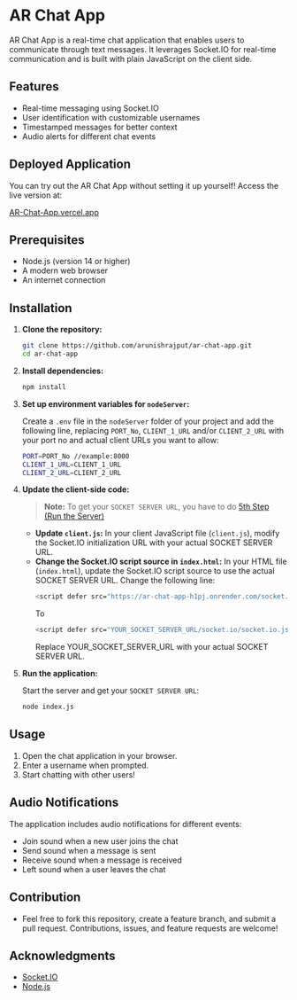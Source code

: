 # AR Chat App

AR Chat App is a real-time chat application that enables users to communicate through text messages. It leverages Socket.IO for real-time communication and is built with plain JavaScript on the client side.

## Features

-   Real-time messaging using Socket.IO
-   User identification with customizable usernames
-   Timestamped messages for better context
-   Audio alerts for different chat events

## Deployed Application

You can try out the AR Chat App without setting it up yourself! Access the live version at:

[AR-Chat-App.vercel.app](https://ar-chat-app.vercel.app/)

## Prerequisites

-   Node.js (version 14 or higher)
-   A modern web browser
-   An internet connection

## Installation

1. **Clone the repository:**

    ```bash
    git clone https://github.com/arunishrajput/ar-chat-app.git
    cd ar-chat-app
    ```

2. **Install dependencies:**

    ```bash
    npm install
    ```

3. **Set up environment variables for `nodeServer`:**

    Create a `.env` file in the `nodeServer` folder of your project and add the following line, replacing `PORT_No`, `CLIENT_1_URL` and/or `CLIENT_2_URL` with your port no and actual client URLs you want to allow:

    ```bash
    PORT=PORT_No //example:8000
    CLIENT_1_URL=CLIENT_1_URL
    CLIENT_2_URL=CLIENT_2_URL
    ```

4. **Update the client-side code:**

    > **Note:** To get your `SOCKET SERVER URL`, you have to do [5th Step (Run the Server)](https://gitkraken.dev/link/dnNjb2RlOi8vZWFtb2Rpby5naXRsZW5zL2xpbmsvci9lOGNlMDU3MjNkZDE2OTQ4OTRkZjNjNjQ0YWVlZWNlNzQzNDg0MTRjL2YvUkVBRE1FLm1kP3VybD1odHRwcyUzQSUyRiUyRmdpdGh1Yi5jb20lMkZhcnVuaXNocmFqcHV0JTJGQ2hhdC1BcHAuZ2l0JmxpbmVzPTU4LTYz?origin=gitlens)

    - **Update `client.js`:** In your client JavaScript file (`client.js`), modify the Socket.IO initialization URL with your actual SOCKET SERVER URL.
    - **Change the Socket.IO script source in `index.html`:** In your HTML file (`index.html`), update the Socket.IO script source to use the actual SOCKET SERVER URL. Change the following line:
        ```bash
        <script defer src="https://ar-chat-app-h1pj.onrender.com/socket.io/socket.io.js"></script> <!-- SOCKET SERVER URL -->
        ```
        To
        ```bash
        <script defer src="YOUR_SOCKET_SERVER_URL/socket.io/socket.io.js"></script> <!-- SOCKET SERVER URL -->
        ```
        Replace YOUR_SOCKET_SERVER_URL with your actual SOCKET SERVER URL.

5. **Run the application:**

    Start the server and get your `SOCKET SERVER URL`:

    ```bash
    node index.js
    ```

## Usage

1. Open the chat application in your browser.
2. Enter a username when prompted.
3. Start chatting with other users!

## Audio Notifications

The application includes audio notifications for different events:

-   Join sound when a new user joins the chat
-   Send sound when a message is sent
-   Receive sound when a message is received
-   Left sound when a user leaves the chat

## Contribution

-   Feel free to fork this repository, create a feature branch, and submit a pull request. Contributions, issues, and feature requests are welcome!

## Acknowledgments

-   [Socket.IO](https://socket.io/)
-   [Node.js](https://nodejs.org/)
